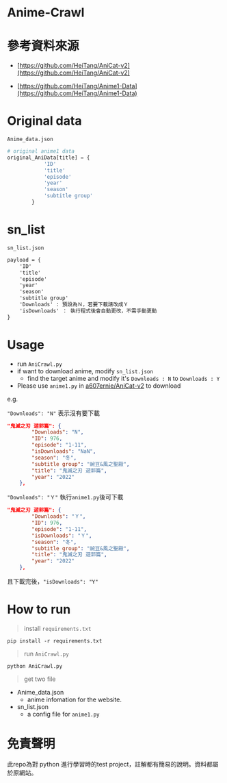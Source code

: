 # Anime-Crawl


# 參考資料來源
- [https://github.com/HeiTang/AniCat-v2](https://github.com/HeiTang/AniCat-v2)

- [https://github.com/HeiTang/Anime1-Data](https://github.com/HeiTang/Anime1-Data)

# Original data 

`Anime_data.json`
```python
# original anime1 data
original_AniData[title] = {
            'ID'
            'title' 
            'episode'
            'year' 
            'season'
            'subtitle group'
        }
```


# sn_list

`sn_list.json`

```txt
payload = {
    'ID'
    'title' 
    'episode'
    'year'
    'season'
    'subtitle group'
    'Downloads' : 預設為Ｎ，若要下載請改成Ｙ
    'isDownloads' ： 執行程式後會自動更改，不需手動更動
}
```


# Usage

- run `AniCrawl.py`
- if want to download anime, modify `sn_list.json`
    - find the target anime and modify it's `Downloads : N` to  `Downloads : Y`
- Please use `anime1.py` in [a607ernie/AniCat-v2](https://github.com/a607ernie/AniCat-v2) to download  

e.g.

`"Downloads": "N"` 表示沒有要下載
```json
"鬼滅之刃 遊郭篇": {
        "Downloads": "N",
        "ID": 976,
        "episode": "1-11",
        "isDownloads": "NaN",
        "season": "冬",
        "subtitle group": "豌豆&風之聖殿",
        "title": "鬼滅之刃 遊郭篇",
        "year": "2022"
    },
```

`"Downloads": "Ｙ"` 執行`anime1.py`後可下載
```json
"鬼滅之刃 遊郭篇": {
        "Downloads": "Ｙ",
        "ID": 976,
        "episode": "1-11",
        "isDownloads": "Ｙ",
        "season": "冬",
        "subtitle group": "豌豆&風之聖殿",
        "title": "鬼滅之刃 遊郭篇",
        "year": "2022"
    },
```

且下載完後，`"isDownloads": "Y"`

# How to run


> install `requirements.txt`
```
pip install -r requirements.txt
```

> run `AniCrawl.py`
```
python AniCrawl.py
```

> get two file
- Anime_data.json
    - anime infomation for the website.
- sn_list.json
    - a config file for `anime1.py`


# 免責聲明
此repo為對 python 進行學習時的test project，註解都有簡易的說明。資料都屬於原網站。
